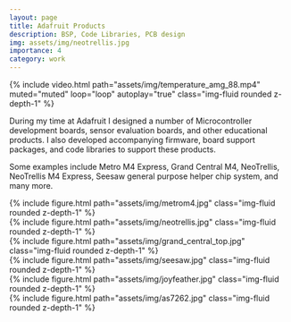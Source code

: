 ```yaml
---
layout: page
title: Adafruit Products
description: BSP, Code Libraries, PCB design
img: assets/img/neotrellis.jpg
importance: 4
category: work
---
```


<div class="row">
    <div class="col-sm mt-3 mt-md-0">
        {% include video.html path="assets/img/temperature_amg_88.mp4" muted="muted" loop="loop" autoplay="true" class="img-fluid rounded z-depth-1" %}
    </div>
</div>

During my time at Adafruit I designed a number of Microcontroller development boards, sensor evaluation boards, and other educational products. I also developed accompanying firmware, board support packages, and code libraries to support these products.

Some examples include Metro M4 Express, Grand Central M4, NeoTrellis, NeoTrellis M4 Express, Seesaw general purpose helper chip system, and many more.

<div class="row">
    <div class="col-sm mt-3 mt-md-0">
        {% include figure.html path="assets/img/metrom4.jpg" class="img-fluid rounded z-depth-1" %}
    </div>
    <div class="col-sm mt-3 mt-md-0">
        {% include figure.html path="assets/img/neotrellis.jpg" class="img-fluid rounded z-depth-1" %}
    </div>
</div>

<div class="row">
    <div class="col-sm mt-3 mt-md-0">
        {% include figure.html path="assets/img/grand_central_top.jpg" class="img-fluid rounded z-depth-1" %}
    </div>
    <div class="col-sm mt-3 mt-md-0">
        {% include figure.html path="assets/img/seesaw.jpg" class="img-fluid rounded z-depth-1" %}
    </div>
</div>

<div class="row">
    <div class="col-sm mt-3 mt-md-0">
        {% include figure.html path="assets/img/joyfeather.jpg" class="img-fluid rounded z-depth-1" %}
    </div>
    <div class="col-sm mt-3 mt-md-0">
        {% include figure.html path="assets/img/as7262.jpg" class="img-fluid rounded z-depth-1" %}
    </div>
</div>